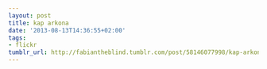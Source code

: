 ```yaml
---
layout: post
title: kap arkona
date: '2013-08-13T14:36:55+02:00'
tags:
- flickr
tumblr_url: http://fabiantheblind.tumblr.com/post/58146077998/kap-arkona
---
```

